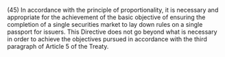 (45) In accordance with the principle of proportionality, it is necessary and appropriate for the achievement of the basic objective of ensuring the completion of a single securities market to lay down rules on a single passport for issuers. This Directive does not go beyond what is necessary in order to achieve the objectives pursued in accordance with the third paragraph of Article 5 of the Treaty.